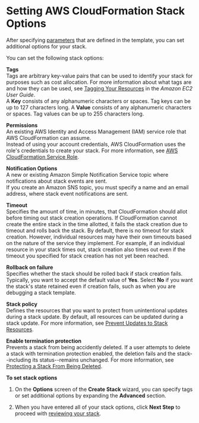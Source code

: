 # Setting AWS CloudFormation Stack Options<a name="cfn-console-add-tags"></a>

After specifying [parameters](parameters-section-structure.md) that are defined in the template, you can set additional options for your stack\.

You can set the following stack options:

**Tags**  
Tags are arbitrary key\-value pairs that can be used to identify your stack for purposes such as cost allocation\. For more information about what tags are and how they can be used, see [Tagging Your Resources](http://docs.aws.amazon.com/AWSEC2/latest/UserGuide/Using_Tags.html) in the *Amazon EC2 User Guide*\.  
A **Key** consists of any alphanumeric characters or spaces\. Tag keys can be up to 127 characters long\. A **Value** consists of any alphanumeric characters or spaces\. Tag values can be up to 255 characters long\.

**Permissions**  
An existing AWS Identity and Access Management \(IAM\) service role that AWS CloudFormation can assume\.  
Instead of using your account credentials, AWS CloudFormation uses the role's credentials to create your stack\. For more information, see [AWS CloudFormation Service Role](using-iam-servicerole.md)\.

**Notification Options**  
A new or existing Amazon Simple Notification Service topic where notifications about stack events are sent\.  
If you create an Amazon SNS topic, you must specify a name and an email address, where stack event notifications are sent\.

**Timeout**  
Specifies the amount of time, in minutes, that CloudFormation should allot before timing out stack creation operations\. If CloudFormation cannot create the entire stack in the time allotted, it fails the stack creation due to timeout and rolls back the stack\. By default, there is no timeout for stack creation\. However, individual resources may have their own timeouts based on the nature of the service they implement\. For example, if an individual resource in your stack times out, stack creation also times out even if the timeout you specified for stack creation has not yet been reached\.

**Rollback on failure**  
Specifies whether the stack should be rolled back if stack creation fails\. Typically, you want to accept the default value of **Yes**\. Select **No** if you want the stack's state retained even if creation fails, such as when you are debugging a stack template\.

**Stack policy**  
Defines the resources that you want to protect from unintentional updates during a stack update\. By default, all resources can be updated during a stack update\. For more information, see [Prevent Updates to Stack Resources](protect-stack-resources.md)\.

**Enable termination protection**  
Prevents a stack from being accidently deleted\. If a user attempts to delete a stack with termination protection enabled, the deletion fails and the stack\-\-including its status\-\-remains unchanged\. For more information, see [Protecting a Stack From Being Deleted](using-cfn-protect-stacks.md)\.

**To set stack options**

1. On the **Options** screen of the **Create Stack** wizard, you can specify tags or set additional options by expanding the **Advanced** section\.

1. When you have entered all of your stack options, click **Next Step** to proceed with [reviewing your stack](cfn-using-console-create-stack-review.md)\.